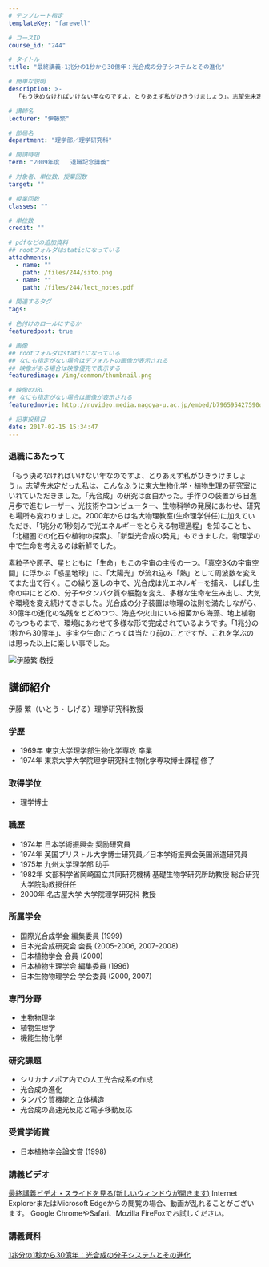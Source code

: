 ```yaml
---
# テンプレート指定
templateKey: "farewell"

# コースID
course_id: "244"

# タイトル
title: "最終講義-1兆分の1秒から30億年：光合成の分子システムとその進化"

# 簡単な説明
description: >-
  「もう決めなければいけない年なのですよ、とりあえず私がひきうけましょう」。志望先未定だった私は、こんなふうに東大生物化学・植物生理の研究室にいれていただきました。「光合成」の研究は面白かった。手作...

# 講師名
lecturer: "伊藤繁"

# 部局名
department: "理学部／理学研究科"

# 開講時限
term: "2009年度	退職記念講義"

# 対象者、単位数、授業回数
target: ""

# 授業回数
classes: ""

# 単位数
credit: ""

# pdfなどの追加資料
## rootフォルダはstaticになっている
attachments: 
  - name: "" 
    path: /files/244/sito.png
  - name: "" 
    path: /files/244/lect_notes.pdf

# 関連するタグ
tags:

# 色付けのロールにするか
featuredpost: true

# 画像
## rootフォルダはstaticになっている
## なにも指定がない場合はデフォルトの画像が表示される
## 映像がある場合は映像優先で表示する
featuredimage: /img/common/thumbnail.png

# 映像のURL
## なにも指定がない場合は画像が表示される
featuredmovie: http://nuvideo.media.nagoya-u.ac.jp/embed/b796595427590dd57f63701e2e0341cae69903ab

# 記事投稿日
date: 2017-02-15 15:34:47
---
```


### 退職にあたって

「もう決めなければいけない年なのですよ、とりあえず私がひきうけましょう」。志望先未定だった私は、こんなふうに東大生物化学・植物生理の研究室にいれていただきました。「光合成」の研究は面白かった。手作りの装置から日進月歩で進むレーザー、光技術やコンピューター、生物科学の発展にあわせ、研究も場所も変わりました。2000年からは名大物理教室(生命理学併任)に加えていただき、「1兆分の1秒刻みで光エネルギーをとらえる物理過程」を知ることも、「北極圏での化石や植物の探索」、「新型光合成の発見」もできました。物理学の中で生命を考えるのは新鮮でした。

素粒子や原子、星とともに「生命」もこの宇宙の主役の一つ。「真空3Kの宇宙空間」に浮かぶ「惑星地球」に、「太陽光」が流れ込み「熱」として周波数を変えてまた出て行く。この繰り返しの中で、光合成は光エネルギーを捕え、しばし生命の中にとどめ、分子やタンパク質や細胞を変え、多様な生命を生み出し、大気や環境を変え続けてきました。光合成の分子装置は物理の法則を満たしながら、30億年の進化の名残をとどめつつ、海底や火山にいる細菌から海藻、地上植物のもつものまで、環境にあわせて多様な形で完成されているようです。「1兆分の1秒から30億年」、宇宙や生命にとっては当たり前のことですが、これを学ぶのは思った以上に楽しい事でした。

![伊藤繁 教授](/files/244/sito.png) 
## 講師紹介

伊藤 繁（いとう・しげる）理学研究科教授

### 学歴

* 1969年 東京大学理学部生物化学専攻 卒業
* 1974年 東京大学大学院理学研究科生物化学専攻博士課程 修了

### 取得学位

* 理学博士

### 職歴

* 1974年 日本学術振興会 奨励研究員
* 1974年 英国ブリストル大学博士研究員／日本学術振興会英国派遣研究員
* 1975年 九州大学理学部 助手
* 1982年 文部科学省岡崎国立共同研究機構 基礎生物学研究所助教授 総合研究大学院助教授併任
* 2000年 名古屋大学 大学院理学研究科 教授

### 所属学会

* 国際光合成学会 編集委員 (1999)
* 日本光合成研究会 会長 (2005-2006, 2007-2008)
* 日本植物学会 会員 (2000)
* 日本植物生理学会 編集委員 (1996)
* 日本生物物理学会 学会委員 (2000, 2007)

### 専門分野

* 生物物理学
* 植物生理学
* 機能生物化学

### 研究課題

* シリカナノポア内での人工光合成系の作成
* 光合成の進化
* タンパク質機能と立体構造
* 光合成の高速光反応と電子移動反応

### 受賞学術賞

* 日本植物学会論文賞 (1998)

### 講義ビデオ

<a href="http://nuvideo.media.nagoya-u.ac.jp/embed/937b74f41892cc1082178a7b37a32fbc0f89cb64" target="blank">最終講義ビデオ・スライドを見る(新しいウィンドウが開きます)</a>
Internet ExplorerまたはMicrosoft Edgeからの閲覧の場合、動画が乱れることがございます。
Google ChromeやSafari、Mozilla FireFoxでお試しください。

### 講義資料

[1兆分の1秒から30億年：光合成の分子システムとその進化](/files/244/lect_notes.pdf) 
